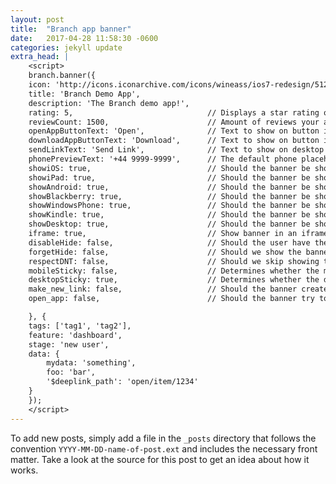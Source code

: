 ```yaml
---
layout: post
title:  "Branch app banner"
date:   2017-04-28 11:58:30 -0600
categories: jekyll update
extra_head: |
    <script>
    branch.banner({
    icon: 'http://icons.iconarchive.com/icons/wineass/ios7-redesign/512/Appstore-icon.png',
    title: 'Branch Demo App',
    description: 'The Branch demo app!',
    rating: 5,                              // Displays a star rating out of 5. Supports half stars through increments of .5
    reviewCount: 1500,                      // Amount of reviews your app has received next to the star rating
    openAppButtonText: 'Open',              // Text to show on button if the user has the app installed
    downloadAppButtonText: 'Download',      // Text to show on button if the user does not have the app installed
    sendLinkText: 'Send Link',              // Text to show on desktop button to allow users to text themselves the app
    phonePreviewText: '+44 9999-9999',      // The default phone placeholder is a US format number, localize the placeholder number with a custom placeholder with this option
    showiOS: true,                          // Should the banner be shown on iOS devices (both iPhones and iPads)?
    showiPad: true,                         // Should the banner be shown on iPads (this overrides showiOS)?
    showAndroid: true,                      // Should the banner be shown on Android devices?
    showBlackberry: true,                   // Should the banner be shown on Blackberry devices?
    showWindowsPhone: true,                 // Should the banner be shown on Windows Phone devices?
    showKindle: true,                       // Should the banner be shown on Kindle devices?
    showDesktop: true,                      // Should the banner be shown on desktop devices?
    iframe: true,                           // Show banner in an iframe, recomended to isolate Branch banner CSS
    disableHide: false,                     // Should the user have the ability to hide the banner? (show's X on left side)
    forgetHide: false,                      // Should we show the banner after the user closes it? Can be set to true, or an integer to show again after X days
    respectDNT: false,                      // Should we skip showing the banner when a user's settings show 'Do Not Track'?
    mobileSticky: false,                    // Determines whether the mobile banner will be set `position: fixed;` (sticky) or `position: absolute;`, defaults to false *this property only applies when the banner position is 'top'
    desktopSticky: true,                    // Determines whether the desktop banner will be set `position: fixed;` (sticky) or `position: absolute;`, defaults to true *this property only applies when the banner position is 'top'
    make_new_link: false,                   // Should the banner create a new link, even if a link already exists?
    open_app: false,                        // Should the banner try to open the app passively (without the user actively clicking) on load?

    }, {
    tags: ['tag1', 'tag2'],
    feature: 'dashboard',
    stage: 'new user',
    data: {
        mydata: 'something',
        foo: 'bar',
        '$deeplink_path': 'open/item/1234'
    }
    });
    </script>
---
```

To add new posts, simply add a file in the `_posts` directory that follows the convention `YYYY-MM-DD-name-of-post.ext` and includes the necessary front matter. Take a look at the source for this post to get an idea about how it works.

